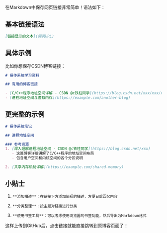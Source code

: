 在Markdown中保存网页链接非常简单！语法如下：

## 基本链接语法

```markdown
[链接显示的文本](网页URL)
```

## 具体示例

比如你想保存CSDN博客链接：

```markdown
# 操作系统学习资料

## 有用的博客链接

- [C/C++程序地址空间详解 - CSDN @c铁柱同学](https://blog.csdn.net/xxx/xxx/xxx)
- [进程地址空间与虚拟内存](https://example.com/another-blog)
```

## 更完整的示例

```markdown
# 操作系统笔记

## 进程地址空间

### 参考资源
1. [深入理解进程地址空间 - CSDN @c铁柱同学](https://blog.csdn.net/xxx)
   - 这篇博客详细讲解了C/C++程序的地址空间布局
   - 包含用户空间和内核空间的各个分区说明

2. [共享内存机制详解](https://example.com/shared-memory)
```

## 小贴士
1.     **添加描述**：在链接下方添加简短的描述，方便日后回忆内容
    
2.     **分类整理**：按主题对链接进行分类
    
3.     **使用书签工具**：可以考虑使用浏览器的书签功能，然后导出为Markdown格式

这样上传到GitHub后，点击链接就能直接跳转到原博客页面了！